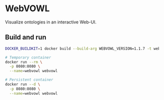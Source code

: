 <!--
SPDX-FileCopyrightText: 2024 University of Applied Sciences Osnabrück
SPDX-FileContributor: Andreas Schliebitz
SPDX-FileContributor: Henri Graf
SPDX-FileContributor: Jonas Tüpker
SPDX-FileContributor: Lukas Hesse
SPDX-FileContributor: Maik Fruhner
SPDX-FileContributor: Prof. Dr.-Ing. Heiko Tapken
SPDX-FileContributor: Tobias Wamhof

SPDX-License-Identifier: MIT
-->

# WebVOWL

Visualize ontologies in an interactive Web-UI.

## Build and run

```bash
DOCKER_BUILDKIT=1 docker build --build-arg WEBVOWL_VERSION=1.1.7 -t webvowl .

# Temporary container
docker run --rm \
  -p 8080:8080 \
  --name=webvowl webvowl

# Persistent container
docker run --d \
  -p 8080:8080 \
  --name=webvowl webvowl
```
